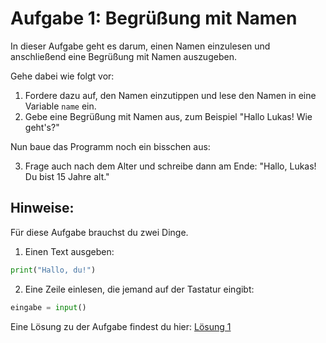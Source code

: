 
# Aufgabe 1: Begrüßung mit Namen

In dieser Aufgabe geht es darum, einen Namen einzulesen und anschließend eine Begrüßung mit Namen auszugeben.

Gehe dabei wie folgt vor:

1. Fordere dazu auf, den Namen einzutippen und lese den Namen in eine Variable `name` ein.
2. Gebe eine Begrüßung mit Namen aus, zum Beispiel "Hallo Lukas! Wie geht's?"

Nun baue das Programm noch ein bisschen aus:

3. Frage auch nach dem Alter und schreibe dann am Ende: "Hallo, Lukas! Du bist 15 Jahre alt."


## Hinweise:
Für diese Aufgabe brauchst du zwei Dinge.

1. Einen Text ausgeben:

```python
print("Hallo, du!")
```

2. Eine Zeile einlesen, die jemand auf der Tastatur eingibt:

```python
eingabe = input()
```


Eine Lösung zu der Aufgabe findest du hier: [Lösung 1](loesung1.py)
